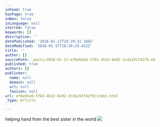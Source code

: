 ```yaml
---
inFeed: true
hasPage: true
inNav: false
inLanguage: null
starred: false
keywords: []
description: ''
datePublished: '2016-01-17T18:39:32.168Z'
dateModified: '2016-01-17T18:39:29.422Z'
title: ''
author: []
sourcePath: _posts/2016-01-17-ef6eb5e8-3f83-4b32-8e92-3cda291f42f9.md
published: true
authors: []
publisher:
  name: null
  domain: null
  url: null
  favicon: null
url: ef6eb5e8-3f83-4b32-8e92-3cda291f42f9/index.html
_type: Article

---
```

helping hand from the best sister in the world
![](https://the-grid-user-content.s3-us-west-2.amazonaws.com/a2321972-3996-42c8-85f3-9271665c3156.jpg)